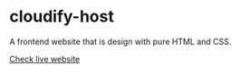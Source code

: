 # cloudify-host
A frontend website that is design with pure HTML and CSS.

[Check live website](https://cloudify-host.netlify.app/)
